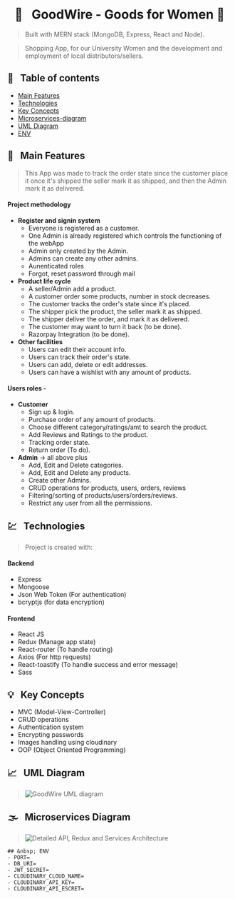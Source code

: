 
<h1 align="center">  🛒 &nbsp; GoodWire - Goods for Women  🛒 </h1>

> Built with MERN stack (MongoDB, Express, React and Node).

> Shopping App, for our University Women and the development and employment of local distributors/sellers.

## 📜 &nbsp; Table of contents

- [Main Features](#--main-features)
- [Technologies](#--technologies)
- [Key Concepts](#--key-concepts)
- [Microservices-diagram](#--microservices-diagram)
- [UML Diagram](#--uml-diagram)
- [ENV](#-ENV)

## 🚩 &nbsp; Main Features

> This App was made to track the order state since the customer place it
> once it's shipped the seller mark it as shipped, and then the Admin mark it as delivered.

#### Project methodology

- **Register and signin system**
  - Everyone is registered as a customer.
  - One Admin is already registered which controls the functioning of the webApp
  - Admin only created by the Admin.
  - Admins can create any other admins.
  - Aunenticated roles
  - Forgot, reset password through mail
- **Product life cycle**
  - A seller/Admin add a product.
  - A customer order some products, number in stock decreases.
  - The customer tracks the order's state since it's placed. 
  - The shipper pick the product, the seller mark it as shipped.
  - The shipper deliver the order, and mark it as delivered.
  - The customer may want to turn it back (to be done).
  - Razorpay Integration (to be done).
- **Other facilities**
  - Users can edit their account info. 
  - Users can track their order's state. 
  - Users can add, delete or edit addresses. 
  - Users can have a wishlist with any amount of products. 

#### Users roles - 

- **Customer**
  - Sign up & login.
  - Purchase order of any amount of products.
  - Choose different category/ratings/amt to search the product.
  - Add Reviews and Ratings to the product.
  - Tracking order state. 
  - Return order (To do).
- **Admin** -> all above plus
  - Add, Edit and Delete categories.
  - Add, Edit and Delete any products.
  - Create other Admins.
  - CRUD operations for products, users, orders, reviews
  - Filtering/sorting of products/users/orders/reviews.
  - Restrict any user from all the permissions.

## 💹 &nbsp; Technologies

> Project is created with:
#### Backend

- Express
- Mongoose
- Json Web Token (For authentication)
- bcryptjs (for data encryption)

#### Frontend

- React JS
- Redux (Manage app state)
- React-router (To handle routing)
- Axios (For http requests)
- React-toastify (To handle success and error message)
- Sass

## 💡 &nbsp; Key Concepts

- MVC (Model-View-Controller)
- CRUD operations
- Authentication system
- Encrypting passwords
- Images handling using cloudinary
- OOP (Object Oriented Programming)

## 📈 &nbsp; UML Diagram

>![GoodWire UML diagram](https://user-images.githubusercontent.com/93027256/225909255-ec6a0284-7efc-41cc-804b-7c9113a4eb5c.png)

## 🌫 &nbsp; Microservices Diagram

>![Detailed API, Redux and Services Architecture](https://user-images.githubusercontent.com/93027256/225910377-3f8c5df7-bbf6-4148-84ce-81681990bce7.PNG)


```
## &nbsp; ENV
- PORT=
- DB_URI=
- JWT_SECRET=
- CLOUDINARY_CLOUD_NAME=
- CLOUDINARY_API_KEY=
- CLOUDINARY_API_ESCRET=






